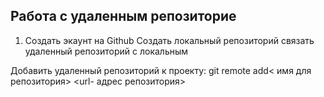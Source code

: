 ## Работа с удаленным репозиторие
1. Создать экаунт на Github
Создать локальный репозиторий
связать удаленный репозиторий с локальным

Добавить удаленный репозиторий к проекту:
git remote add< имя для репозитория> <url- адрес репозитория>
